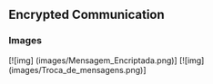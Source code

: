 ## Encrypted Communication

### Images

[![img] (images/Mensagem_Encriptada.png)]
[![img] (images/Troca_de_mensagens.png)]